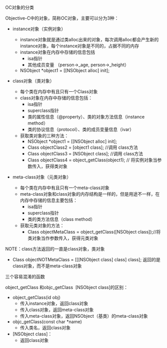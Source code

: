 OC对象的分类

Objective-C中的对象，简称OC对象，主要可以分为3种：
- instance对象（实例对象）
	- instance对象就是通过类alloc出来的对象，每次调用alloc都会产生新的instance对象，每个instance对象是不同的，占据不同的内存
	- instance对象在内存中存储的信息包括
		- isa指针
		- 其他成员变量 （person->_age, person->_height）
	- NSObject *object1 = [[NSObject alloc] init];
- class对象（类对象）
	- 每个类在内存中有且只有一个Class对象
	- class对象在内存中存储的信息包括：
		- isa指针
		- superclass指针
		- 类的属性信息（@property）、类的对象方法信息（instance method）
		- 类的协议信息（protocol）、类的成员变量信息（ivar）
	- 获取类对象的三种方法：
		- NSObject *object1 = [[NSObject alloc] init];
		- Class objectClass2 = [object1 class]; //调用 class方法
		- Class objectClass3 = [NSObject class]; //调用 class方法
		- Class objectClass4 = object_getClass(object1); // 将实例对象当参数传入，获得类对象

- meta-class对象（元类对象）
	- 每个类在内存中有且只有一个meta-class对象
	- meta-class对象和class对象的内存结构是一样的，但是用途不一样，在内存中存储的信息主要包括：
		- isa指针
		- superclass指针
		- 类的类方法信息（class method）
	- 获取元类对象的方法：
		- Class objectMetaClass = object_getClass([NSObject class]);//将类对象当作参数传入，获得元类对象

NOTE：class方法返回的一直是class对象，类对象
- Class objectNOTMetaClass = [[[NSObject class] class] class]; 返回的是class对象，而不是meta-class对象



三个容易混淆的函数

object_getClass 和objc_getClass  [NSObject class]的区别：
- object_getClass(id obj)
	- 传入instance对象，返回class对象
	- 传入class对象，返回meta-class对象
	- 传入meta-class对象，返回NSObject（基类）的meta-class对象
- objc_getClass(const char *name)
	- 传入类名，返回class对象
-  [NSObject class]：
	- 返回class对象
